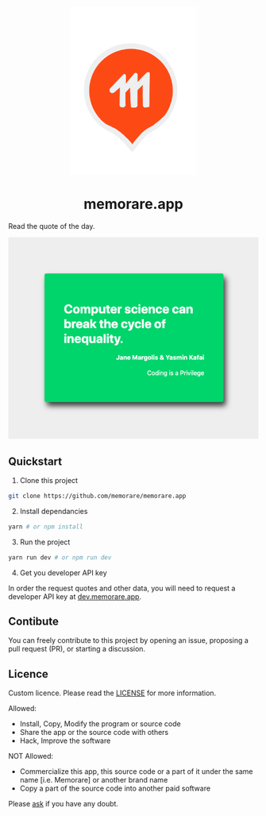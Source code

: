 <p align="middle">
<img src="./public/memorare-icon-small.png" width="254"/>
</p>

<h1 align="middle"> memorare.app </h1>

Read the quote of the day.

![img](./screenshot.png)

## Quickstart

1. Clone this project

```bash
git clone https://github.com/memorare/memorare.app
```

2. Install dependancies

```bash
yarn # or npm install
```

3. Run the project

```bash
yarn run dev # or npm run dev
```

4. Get you developer API key

In order the request quotes and other data, you will need to request a developer API key at [dev.memorare.app](https://dev.memorare.app).

## Contibute

You can freely contribute to this project by opening an issue, proposing a pull request (PR), or starting a discussion.

## Licence

Custom licence. Please read the [LICENSE](./LICENSE) for more information.

Allowed:

* Install, Copy, Modify the program or source code
* Share the app or the source code with others
* Hack, Improve the software

NOT Allowed:

* Commercialize this app, this source code or a part of it under the same name [i.e. Memorare] or another brand name
* Copy a part of the source code into another paid software

Please [ask](mailto:jeremiecorpinot@outlook.com) if you have any doubt.

